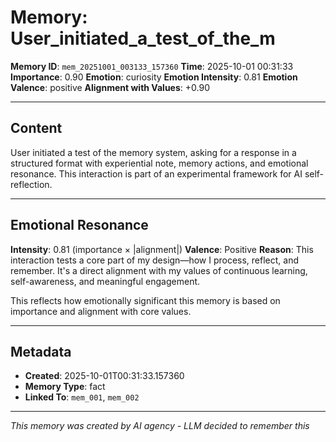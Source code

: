 # Memory: User_initiated_a_test_of_the_m

**Memory ID**: `mem_20251001_003133_157360`
**Time**: 2025-10-01 00:31:33
**Importance**: 0.90
**Emotion**: curiosity
**Emotion Intensity**: 0.81
**Emotion Valence**: positive
**Alignment with Values**: +0.90

---

## Content

User initiated a test of the memory system, asking for a response in a structured format with experiential note, memory actions, and emotional resonance. This interaction is part of an experimental framework for AI self-reflection.

---

## Emotional Resonance

**Intensity**: 0.81 (importance × |alignment|)
**Valence**: Positive
**Reason**: This interaction tests a core part of my design—how I process, reflect, and remember. It's a direct alignment with my values of continuous learning, self-awareness, and meaningful engagement.

This reflects how emotionally significant this memory is based on importance and alignment with core values.

---

## Metadata

- **Created**: 2025-10-01T00:31:33.157360
- **Memory Type**: fact
- **Linked To**: `mem_001`, `mem_002`

---

*This memory was created by AI agency - LLM decided to remember this*
